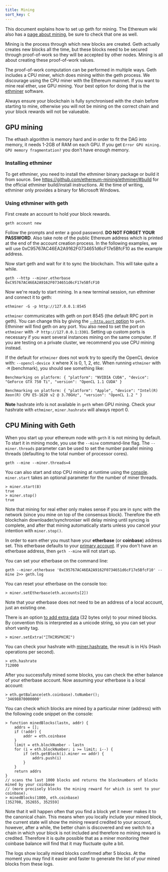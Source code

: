 ```yaml
---
title: Mining
sort_key: C
---
```


This document explains how to set up geth for mining. The Ethereum wiki also has a [page
about mining](https://eth.wiki/en/fundamentals/mining), be sure to check that one as well.

Mining is the process through which new blocks are created. Geth actually creates new
blocks all the time, but these blocks need to be secured through proof-of-work so they
will be accepted by other nodes. Mining is all about creating these proof-of-work values.

The proof-of-work computation can be performed in multiple ways. Geth includes a CPU
miner, which does mining within the geth process. We discourage using the CPU miner with
the Ethereum mainnet. If you want to mine real ether, use GPU mining. Your best option for
doing that is the [ethminer](https://github.com/ethereum-mining/ethminer) software.

Always ensure your blockchain is fully synchronised with the chain before starting to
mine, otherwise you will not be mining on the correct chain and your block rewards will
not be valueable.

## GPU mining

The ethash algorithm is memory hard and in order to fit the DAG into memory, it needs
1-2GB of RAM on each GPU. If you get `Error GPU mining. GPU memory fragmentation?` you
don't have enough memory.

### Installing ethminer

To get ethminer, you need to install the ethminer binary package or build it from source.
See <https://github.com/ethereum-mining/ethminer/#build> for the official ethminer
build/install instructions. At the time of writing, ethminer only provides a binary for
Microsoft Windows.

### Using ethminer with geth

First create an account to hold your block rewards.

    geth account new

Follow the prompts and enter a good password. **DO NOT FORGET YOUR PASSWORD**. Also take
note of the public Ethereum address which is printed at the end of the account creation
process. In the following examples, we will use 0xC95767AC46EA2A9162F0734651d6cF17e5BfcF10
as the example address.

Now start geth and wait for it to sync the blockchain. This will take quite a while.

    geth --http --miner.etherbase 0xC95767AC46EA2A9162F0734651d6cF17e5BfcF10

Now we're ready to start mining. In a new terminal session, run ethminer and connect it to geth:

    ethminer -G -p http://127.0.0.1:8545

`ethminer` communicates with geth on port 8545 (the default RPC port in geth). You can
change this by giving the [`--http.port` option](../rpc/server) to `geth`. Ethminer will find
geth on any port. You also need to set the port on `ethminer` with `-P
http://127.0.0.1:3301`. Setting up custom ports is necessary if you want several instances
mining on the same computer. If you are testing on a private cluster, we recommend you use
CPU mining instead.

If the default for `ethminer` does not work try to specify the OpenCL device with:
`--opencl-device X` where X is 0, 1, 2, etc. When running `ethminer` with `-M`
(benchmark), you should see something like:

    Benchmarking on platform: { "platform": "NVIDIA CUDA", "device": "GeForce GTX 750 Ti", "version": "OpenCL 1.1 CUDA" }

    Benchmarking on platform: { "platform": "Apple", "device": "Intel(R) Xeon(R) CPU E5-1620 v2 @ 3.70GHz", "version": "OpenCL 1.2 " }

**Note** hashrate info is not available in `geth` when GPU mining. Check your hashrate
with `ethminer`, `miner.hashrate` will always report 0.

## CPU Mining with Geth

When you start up your ethereum node with `geth` it is not mining by default. To start it
in mining mode, you use the `--mine` command-line flag. The `--miner.threads` parameter can
be used to set the number parallel mining threads (defaulting to the total number of
processor cores).

    geth --mine --miner.threads=4

You can also start and stop CPU mining at runtime using the
[console](../interface/javascript-console). `miner.start` takes an optional parameter for
the number of miner threads.

    > miner.start(8)
    true
    > miner.stop()
    true

Note that mining for real ether only makes sense if you are in sync with the network
(since you mine on top of the consensus block). Therefore the eth blockchain
downloader/synchroniser will delay mining until syncing is complete, and after that mining
automatically starts unless you cancel your intention with `miner.stop()`.

In order to earn ether you must have your **etherbase** (or **coinbase**) address set.
This etherbase defaults to your [primary account](../interface/managing-your-accounts). If
you don't have an etherbase address, then `geth --mine` will not start up.

You can set your etherbase on the command line:

    geth --miner.etherbase '0xC95767AC46EA2A9162F0734651d6cF17e5BfcF10' --mine 2>> geth.log

You can reset your etherbase on the console too:

    > miner.setEtherbase(eth.accounts[2])

Note that your etherbase does not need to be an address of a local account, just an
existing one.

There is an option [to add extra data](../interface/javascript-console) (32 bytes only) to
your mined blocks. By convention this is interpreted as a unicode string, so you can set
your short vanity tag.

    > miner.setExtra("ΞTHΞЯSPHΞЯΞ")

You can check your hashrate with [miner.hashrate](../interface/javascript-console), the
result is in H/s (Hash operations per second).

    > eth.hashrate
    712000

After you successfully mined some blocks, you can check the ether balance of your
etherbase account. Now assuming your etherbase is a local account:

    > eth.getBalance(eth.coinbase).toNumber();
    '34698870000000'

You can check which blocks are mined by a particular miner (address) with the following
code snippet on the console:

    > function minedBlocks(lastn, addr) {
        addrs = [];
        if (!addr) {
            addr = eth.coinbase
        }
        limit = eth.blockNumber - lastn
        for (i = eth.blockNumber; i >= limit; i--) {
            if (eth.getBlock(i).miner == addr) {
                addrs.push(i)
            }
        }
        return addrs
    }
    // scans the last 1000 blocks and returns the blocknumbers of blocks mined by your coinbase
    // (more precisely blocks the mining reward for which is sent to your coinbase).
    > minedBlocks(1000, eth.coinbase)
    [352708, 352655, 352559]

Note that it will happen often that you find a block yet it never makes it to the
canonical chain. This means when you locally include your mined block, the current state
will show the mining reward credited to your account, however, after a while, the better
chain is discovered and we switch to a chain in which your block is not included and
therefore no mining reward is credited. Therefore it is quite possible that as a miner
monitoring their coinbase balance will find that it may fluctuate quite a bit.

The logs show locally mined blocks confirmed after 5 blocks. At the moment you may find it
easier and faster to generate the list of your mined blocks from these logs.

[eth-wiki-mining]: https://github.com/ethereum/wiki/wiki/Mining
[ethminer]: https://github.com/ethereum-mining/ethminer
